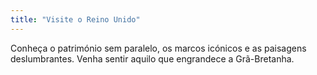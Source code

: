 ```yaml
---
title: "Visite o Reino Unido"
---
```

Conheça o património sem paralelo, os marcos icónicos e as paisagens deslumbrantes. Venha sentir aquilo que engrandece a Grã-Bretanha.